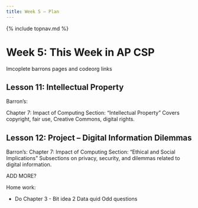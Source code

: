 ```yaml
---
title: Week 5 — Plan
---
```

{% include topnav.md %}

# Week 5: This Week in AP CSP

Imcoplete barrons pages and codeorg links 

 



## Lesson 11: Intellectual Property
Barron’s:

Chapter 7: Impact of Computing
Section: “Intellectual Property”
Covers copyright, fair use, Creative Commons, digital rights.


## Lesson 12: Project – Digital Information Dilemmas
Barron’s:
Chapter 7: Impact of Computing
Section: “Ethical and Social Implications”
Subsections on privacy, security, and dilemmas related to digital information.


ADD MORE?

Home work:
- Do Chapter 3 - Bit idea 2 Data quid Odd questions

